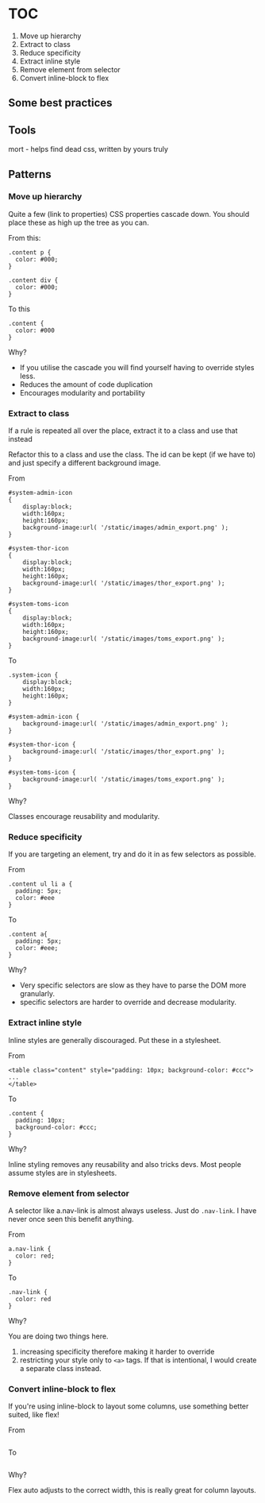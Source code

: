 # TOC

1. Move up hierarchy
2. Extract to class
3. Reduce specificity
4. Extract inline style
5. Remove element from selector
6. Convert inline-block to flex


## Some best practices

## Tools

mort - helps find dead css, written by yours truly

## Patterns

### Move up hierarchy

Quite a few (link to properties) CSS properties cascade down.
You should place these as high up the tree as you can.

From this:
```
.content p {
  color: #000;
}

.content div {
  color: #000;
}

```

To this
```
.content {
  color: #000
}
```

Why?
- If you utilise the cascade you will find yourself having to override styles less.
- Reduces the amount of code duplication
- Encourages modularity and portability

### Extract to class

If a rule is repeated all over the place, extract it to a class and use that instead

Refactor this to a class and use the class. The id can be kept (if we have to) and just specify
a different background image.

From
```
#system-admin-icon
{
	display:block;
	width:160px;
	height:160px;
	background-image:url( '/static/images/admin_export.png' );
}

#system-thor-icon
{
	display:block;
	width:160px;
	height:160px;
	background-image:url( '/static/images/thor_export.png' );
}

#system-toms-icon
{
	display:block;
	width:160px;
	height:160px;
	background-image:url( '/static/images/toms_export.png' );
}
```

To
```
.system-icon {
	display:block;
	width:160px;
	height:160px;
}

#system-admin-icon {
	background-image:url( '/static/images/admin_export.png' );
}

#system-thor-icon {
	background-image:url( '/static/images/thor_export.png' );
}

#system-toms-icon {
	background-image:url( '/static/images/toms_export.png' );
}
```

Why?

Classes encourage reusability and modularity.

### Reduce specificity

If you are targeting an element, try and do it in as few selectors as possible.

From
```
.content ul li a {
  padding: 5px;
  color: #eee
}
```

To
```
.content a{
  padding: 5px;
  color: #eee;
}
```

Why?

- Very specific selectors are slow as they have to parse the DOM more granularly.
- specific selectors are harder to override and decrease modularity.

### Extract inline style

Inline styles are generally discouraged. Put these in a stylesheet.

From

```
<table class="content" style="padding: 10px; background-color: #ccc">
...
</table>

```

To

```
.content {
  padding: 10px;
  background-color: #ccc;
}
```

Why?

Inline styling removes any reusability and also tricks devs. Most people
assume styles are in stylesheets.

### Remove element from selector

A selector like a.nav-link is almost always useless. Just do `.nav-link`. I have never once seen this benefit anything.

From
```
a.nav-link {
  color: red;
}
```

To
```
.nav-link {
  color: red
}
```

Why?

You are doing two things here.
  1. increasing specificity therefore making it harder to override
  2. restricting your style only to `<a>` tags. If that is intentional, I would create a separate class instead.

### Convert inline-block to flex

If you're using inline-block to layout some columns, use something better suited, like flex!

From
```

```

To
```

```

Why?

Flex auto adjusts to the correct width, this is really great for column layouts.

